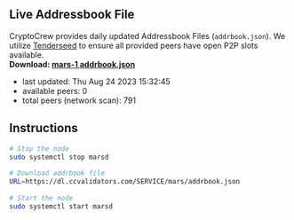 ## Live Addressbook File
CryptoCrew provides daily updated Addressbook Files (`addrbook.json`). We utilize [Tenderseed](https://github.com/binaryholdings/tenderseed) to ensure all provided peers have open P2P slots available.  
**Download: [mars-1 addrbook.json](https://dl.ccvalidators.com/SERVICE/mars/addrbook.json)**  
- last updated: Thu Aug 24 2023 15:32:45
- available peers: 0
- total peers (network scan): 791
## Instructions
```sh
# Stop the node
sudo systemctl stop marsd
 
# Download addrbook file
URL=https://dl.ccvalidators.com/SERVICE/mars/addrbook.json
 
# Start the node
sudo systemctl start marsd
```
